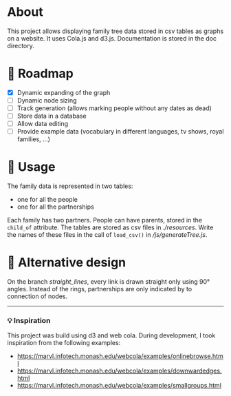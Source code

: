 # About

This project allows displaying family tree data stored in csv tables as graphs on a website.
It uses Cola.js and d3.js.
Documentation is stored in the doc directory.

# 🚀 Roadmap

- [x] Dynamic expanding of the graph
- [ ] Dynamic node sizing
- [ ] Track generation (allows marking people without any dates as dead)
- [ ] Store data in a database
- [ ] Allow data editing
- [ ] Provide example data (vocabulary in different languages, tv shows, royal families, ...)

# 🌳 Usage

The family data is represented in two tables:
- one for all the people
- one for all the partnerships

Each family has two partners. People can have parents, stored in the `child_of` attribute.
The tables are stored as csv files in _./resources_.
Write the names of these files in the call of `load_csv()` in _/js/generateTree.js_.

# 🎨 Alternative design

On the branch _straight_lines_, every link is drawn straight only using 90° angles. Instead of the rings, partnerships are only indicated by to connection of nodes.


---
### 💡 Inspiration

This project was build using d3 and web cola. During development, I took inspiration from the following examples:

- https://marvl.infotech.monash.edu/webcola/examples/onlinebrowse.html
- https://marvl.infotech.monash.edu/webcola/examples/downwardedges.html
- https://marvl.infotech.monash.edu/webcola/examples/smallgroups.html
